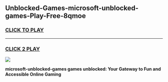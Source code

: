 
## Unblocked-Games-microsoft-unblocked-games-Play-Free-8qmoe
<h3>
<a href="https://premium76.site?title=microsoft-unblocked-games&ref=22A">CLICK TO PLAY</a></h3>
<hr>

<h3>
<a href="https://premium76.site?title=microsoft-unblocked-games&ref=22A">CLICK 2 PLAY</a>
  
</h3>

<a href="https://premium76.site?title=microsoft-unblocked-games&ref=22A"><img src="https://clearcache.store/games.png"></a>


**microsoft-unblocked-games games unblocked: Your Gateway to Fun and Accessible Online Gaming**
